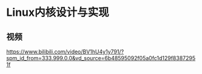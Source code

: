 # Linux内核设计与实现

## 视频
https://www.bilibili.com/video/BV1hU4y1y791/?spm_id_from=333.999.0.0&vd_source=6b48595092f05a0fc1d129f83872951f
